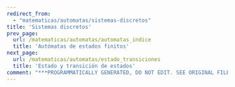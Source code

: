 ```yaml
---
redirect_from:
  - "matematicas/automatas/sistemas-discretos"
title: 'Sistemas discretos'
prev_page:
  url: /matematicas/automatas/automatas_indice
  title: 'Autómatas de estados finitos'
next_page:
  url: /matematicas/automatas/estado_transiciones
  title: 'Estado y transición de estados'
comment: "***PROGRAMMATICALLY GENERATED, DO NOT EDIT. SEE ORIGINAL FILES IN /content***"
---
```

